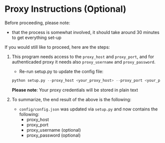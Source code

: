 # Proxy Instructions (Optional)

Before proceeding, please note:

- that the process is somewhat involved, it should take around 30 minutes to get everything set-up

If you would still like to proceed, here are the steps:

1. This program needs access to the `proxy_host` and `proxy_port`, and for authenticaded proxy it needs also `proxy_username` and `proxy_password`.
    - Re-run setup.py to update the config file:

    ```py
    python setup.py --proxy_host <your_proxy_host> --proxy_port <your_proxy_port> [--proxy_username <your_proxy_username> --proxy_password <your_proxy_password>]
    ```

    **Please note**: Your proxy credentials will be stored in plain text

2. To summarize, the end result of the above is the following:
    - `config/config.json` was updated via `setup.py` and now contains the following:
        - proxy_host
        - proxy_port
        - proxy_username (optional)
        - proxy_password (optional)

